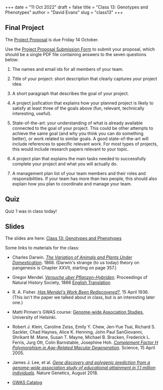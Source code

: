 +++
date = "11 Oct 2022"
draft = false
title = "Class 13: Genotypes and Phenotypes"
author = "David Evans"
slug = "class13"
+++

## Final Project

The [Project Proposal](/finalproject) is due Friday 14 October.

Use the [Project Proposal Submission Form](https://forms.gle/M77TrH653LzZo3Kn8) to submit your proposal, which should be a single PDF file containing answers to the seven questions below:

1. The names and email ids for all members of your team.

2. Title of your project: short description that clearly captures your
project idea.

3. A short paragraph that describes the goal of your project.

4. A project jusfication that explains how your planned project is likely to satisfy at least three of the goals above (fun, relevant, technically interesting, useful).

5. State-of-the-art: your understanding of what is already available connected to the goal of your project. This could be other attempts to achieve the same goal (and why you think you can do something better), or work related to similar goals. A good state-of-the-art will include references to specific relevant work. For most types of projects, this would include research papers relevant to your topic.

6. A project plan that explains the main tasks needed to successfully complete your project and what you will actually do.

7. A management plan list of your team members and their roles and
responsibilities. If your team has more than two people, this should
also explain how you plan to coordinate and manage your team.

## Quiz

Quiz 1 was in class today!

## Slides

The slides are here: [Class 13: Genotypes and Phenotypes]()

Some links to materials for the class:

- Charles Darwin. [_The Variation of Animals and Plants Under Domestication_](https://www.google.com/books/edition/The_Variation_of_Animals_and_Plants_Unde/hoo5AAAAcAAJ?hl=en&gbpv=1). 1868. (Darwin's strange (to us today) theory on pangenesis is Chapter XXVII, starting on page 357.)

- Gregor Mendel. [_Versuche uber Pflanzen-Hybriden_](https://www.biodiversitylibrary.org/page/48299076#page/133/mode/1up). Proceedings of Natural History Society, 1866 [English Translation](http://www.esp.org/foundations/genetics/classical/gm-65.pdf)

- R. A. Fisher. [_Has Mendel's Work Been Rediscovered?_](/docs/fisher1936.pdf), 15 April 1936. (This isn't the paper we talked about in class, but is an interesting later one.)

- Matti Pirinen's GWAS course: [Genome-wide Association Studies](https://www.mv.helsinki.fi/home/mjxpirin/GWAS_course/), University of Helsinki. 

- Robert J. Klein, Caroline Zeiss, Emily Y. Chew, Jen-Yue Tsai, Richard S. Sackler, Chad Haynes, Alice K. Henning, John Paul SanGiovanni, Shrikant M. Mane, Susan T. Mayne, Michael B. Bracken, Frederick L. Ferris, Jurg Ott, Colin Barnstable, Josephine Hoh. [_Complement Factor H Polymorphism in Age-Related Macular Degeneration_](/docs/klein2005.pdf). Science, 15 April 2005.

- James J. Lee, et al. [_Gene discovery and polygenic prediction from a genome-wide association study of educational attainment in 1.1 million individuals_](/docs/gwaseducation.pdf). Nature Genetics, August 2018.

- [GWAS Catalog](https://www.ebi.ac.uk/gwas/diagram)
